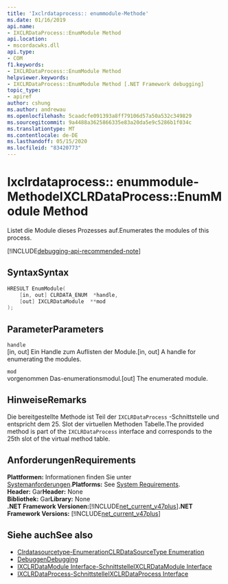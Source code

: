 ```yaml
---
title: 'Ixclrdataprocess:: enummodule-Methode'
ms.date: 01/16/2019
api.name:
- IXCLRDataProcess::EnumModule Method
api.location:
- mscordacwks.dll
api.type:
- COM
f1.keywords:
- IXCLRDataProcess::EnumModule Method
helpviewer.keywords:
- IXCLRDataProcess::EnumModule Method [.NET Framework debugging]
topic_type:
- apiref
author: cshung
ms.author: andrewau
ms.openlocfilehash: 5caadcfe091393a8ff79106d57a50a532c349829
ms.sourcegitcommit: 9a4488a3625866335e83a20da5e9c5286b1f034c
ms.translationtype: MT
ms.contentlocale: de-DE
ms.lasthandoff: 05/15/2020
ms.locfileid: "83420773"
---
```

# <a name="ixclrdataprocessenummodule-method"></a><span data-ttu-id="e94d6-102">Ixclrdataprocess:: enummodule-Methode</span><span class="sxs-lookup"><span data-stu-id="e94d6-102">IXCLRDataProcess::EnumModule Method</span></span>

<span data-ttu-id="e94d6-103">Listet die Module dieses Prozesses auf.</span><span class="sxs-lookup"><span data-stu-id="e94d6-103">Enumerates the modules of this process.</span></span>

[!INCLUDE[debugging-api-recommended-note](../../../../includes/debugging-api-recommended-note.md)]

## <a name="syntax"></a><span data-ttu-id="e94d6-104">Syntax</span><span class="sxs-lookup"><span data-stu-id="e94d6-104">Syntax</span></span>

```cpp
HRESULT EnumModule(
    [in, out] CLRDATA_ENUM  *handle,
    [out] IXCLRDataModule  **mod
);
```

## <a name="parameters"></a><span data-ttu-id="e94d6-105">Parameter</span><span class="sxs-lookup"><span data-stu-id="e94d6-105">Parameters</span></span>

`handle`\
<span data-ttu-id="e94d6-106">[in, out] Ein Handle zum Auflisten der Module.</span><span class="sxs-lookup"><span data-stu-id="e94d6-106">[in, out] A handle for enumerating the modules.</span></span>

`mod`\
<span data-ttu-id="e94d6-107">vorgenommen Das-enumerationsmodul.</span><span class="sxs-lookup"><span data-stu-id="e94d6-107">[out] The enumerated module.</span></span>

## <a name="remarks"></a><span data-ttu-id="e94d6-108">Hinweise</span><span class="sxs-lookup"><span data-stu-id="e94d6-108">Remarks</span></span>

<span data-ttu-id="e94d6-109">Die bereitgestellte Methode ist Teil der `IXCLRDataProcess` -Schnittstelle und entspricht dem 25. Slot der virtuellen Methoden Tabelle.</span><span class="sxs-lookup"><span data-stu-id="e94d6-109">The provided method is part of the `IXCLRDataProcess` interface and corresponds to the 25th slot of the virtual method table.</span></span>

## <a name="requirements"></a><span data-ttu-id="e94d6-110">Anforderungen</span><span class="sxs-lookup"><span data-stu-id="e94d6-110">Requirements</span></span>

<span data-ttu-id="e94d6-111">**Plattformen:** Informationen finden Sie unter [Systemanforderungen](../../get-started/system-requirements.md).</span><span class="sxs-lookup"><span data-stu-id="e94d6-111">**Platforms:** See [System Requirements](../../get-started/system-requirements.md).</span></span>  
<span data-ttu-id="e94d6-112">**Header:** Gar</span><span class="sxs-lookup"><span data-stu-id="e94d6-112">**Header:** None</span></span>  
<span data-ttu-id="e94d6-113">**Bibliothek:** Gar</span><span class="sxs-lookup"><span data-stu-id="e94d6-113">**Library:** None</span></span>  
<span data-ttu-id="e94d6-114">**.NET Framework Versionen:**[!INCLUDE[net_current_v47plus](../../../../includes/net-current-v47plus.md)]</span><span class="sxs-lookup"><span data-stu-id="e94d6-114">**.NET Framework Versions:** [!INCLUDE[net_current_v47plus](../../../../includes/net-current-v47plus.md)]</span></span>  

## <a name="see-also"></a><span data-ttu-id="e94d6-115">Siehe auch</span><span class="sxs-lookup"><span data-stu-id="e94d6-115">See also</span></span>

- [<span data-ttu-id="e94d6-116">Clrdatasourcetype-Enumeration</span><span class="sxs-lookup"><span data-stu-id="e94d6-116">CLRDataSourceType Enumeration</span></span>](clrdatasourcetype-enumeration.md)
- [<span data-ttu-id="e94d6-117">Debuggen</span><span class="sxs-lookup"><span data-stu-id="e94d6-117">Debugging</span></span>](index.md)
- [<span data-ttu-id="e94d6-118">IXCLRDataModule Interface-Schnittstelle</span><span class="sxs-lookup"><span data-stu-id="e94d6-118">IXCLRDataModule Interface</span></span>](ixclrdatamodule-interface.md)
- [<span data-ttu-id="e94d6-119">IXCLRDataProcess-Schnittstelle</span><span class="sxs-lookup"><span data-stu-id="e94d6-119">IXCLRDataProcess Interface</span></span>](ixclrdataprocess-interface.md)
